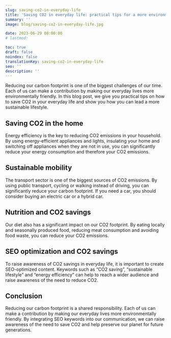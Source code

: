 ```yaml
---
slug: saving-co2-in-everyday-life
title: 'Saving CO2 in everyday life: practical tips for a more environmentally friendly lifestyle'
summary: ''
image: blog/saving-co2-in-everyday-life.jpg

date: 2023-06-29 00:00:00
# lastmod: 

toc: true
draft: false
noindex: false
translationKey: saving-co2-in-everyday-life
seo: ''
description: ''
---
```

Reducing our carbon footprint is one of the biggest challenges of our time. Each of us can make a contribution by making our everyday lives more environmentally friendly. In this blog post, we give you practical tips on how to save CO2 in your everyday life and show you how you can lead a more sustainable lifestyle.

## Saving CO2 in the home

Energy efficiency is the key to reducing CO2 emissions in your household. By using energy-efficient appliances and lights, insulating your home and switching off appliances when they are not in use, you can significantly reduce your energy consumption and therefore your CO2 emissions.

## Sustainable mobility

The transport sector is one of the biggest sources of CO2 emissions. By using public transport, cycling or walking instead of driving, you can significantly reduce your carbon footprint. If you need a car, you should consider buying an electric car or a hybrid car.

## Nutrition and CO2 savings

Our diet also has a significant impact on our CO2 footprint. By eating locally and seasonally produced food, reducing meat consumption and avoiding food waste, you can reduce your CO2 emissions.

## SEO optimization and CO2 savings

To raise awareness of CO2 savings in everyday life, it is important to create SEO-optimized content. Keywords such as “CO2 saving”, “sustainable lifestyle” and “energy efficiency” can help to reach a wider audience and raise awareness of the need to reduce CO2.

## Conclusion

Reducing our carbon footprint is a shared responsibility. Each of us can make a contribution by making our everyday lives more environmentally friendly. By integrating SEO keywords into our communication, we can raise awareness of the need to save CO2 and help preserve our planet for future generations.
